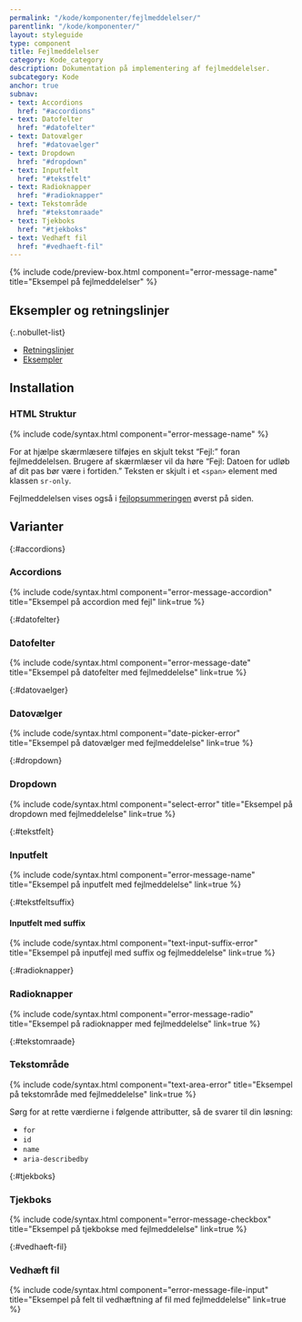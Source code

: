 ```yaml
---
permalink: "/kode/komponenter/fejlmeddelelser/"
parentlink: "/kode/komponenter/"
layout: styleguide
type: component
title: Fejlmeddelelser
category: Kode_category
description: Dokumentation på implementering af fejlmeddelelser.
subcategory: Kode
anchor: true
subnav:
- text: Accordions
  href: "#accordions"
- text: Datofelter
  href: "#datofelter"
- text: Datovælger
  href: "#datovaelger"
- text: Dropdown
  href: "#dropdown"
- text: Inputfelt
  href: "#tekstfelt"
- text: Radioknapper
  href: "#radioknapper"
- text: Tekstområde
  href: "#tekstomraade"
- text: Tjekboks
  href: "#tjekboks"
- text: Vedhæft fil
  href: "#vedhaeft-fil"
---
```


{% include code/preview-box.html component="error-message-name" title="Eksempel på fejlmeddelelser" %}

## Eksempler og retningslinjer

{:.nobullet-list}
- <a href="/komponenter/fejlmeddelelser/#retningslinjer">Retningslinjer</a>
- <a href="/komponenter/fejlmeddelelser/">Eksempler</a>

## Installation

### HTML Struktur

{% include code/syntax.html component="error-message-name" %}

For at hjælpe skærmlæsere tilføjes en skjult tekst “Fejl:” foran fejlmeddelelsen. Brugere af skærmlæser vil da høre “Fejl: Datoen for udløb af dit pas bør være i fortiden.”
Teksten er skjult i et `<span>` element med klassen `sr-only`.

Fejlmeddelelsen vises også i <a href="/kode/komponenter/fejlopsummering/">fejlopsummeringen</a> øverst på siden.

## Varianter

{:#accordions}
### Accordions

{% include code/syntax.html component="error-message-accordion" title="Eksempel på accordion med fejl" link=true %}
 
{:#datofelter}
### Datofelter

{% include code/syntax.html component="error-message-date" title="Eksempel på datofelter med fejlmeddelelse" link=true %}

{:#datovaelger}
### Datovælger

{% include code/syntax.html component="date-picker-error" title="Eksempel på datovælger med fejlmeddelelse" link=true %}

{:#dropdown}
### Dropdown

{% include code/syntax.html component="select-error" title="Eksempel på dropdown med fejlmeddelelse" link=true %}

{:#tekstfelt}
### Inputfelt

{% include code/syntax.html component="error-message-name" title="Eksempel på inputfelt med fejlmeddelelse" link=true %}

{:#tekstfeltsuffix}
#### Inputfelt med suffix

{% include code/syntax.html component="text-input-suffix-error" title="Eksempel på inputfejl med suffix og fejlmeddelelse" link=true %}

{:#radioknapper}
### Radioknapper

{% include code/syntax.html component="error-message-radio" title="Eksempel på radioknapper med fejlmeddelelse" link=true %}

{:#tekstomraade}
### Tekstområde

{% include code/syntax.html component="text-area-error" title="Eksempel på tekstområde med fejlmeddelelse" link=true %}

Sørg for at rette værdierne i følgende attributter, så de svarer til din løsning:

- `for`
- `id`
- `name`
- `aria-describedby`


{:#tjekboks}
### Tjekboks

{% include code/syntax.html component="error-message-checkbox" title="Eksempel på tjekbokse med fejlmeddelelse" link=true %}

{:#vedhaeft-fil}
### Vedhæft fil

{% include code/syntax.html component="error-message-file-input" title="Eksempel på felt til vedhæftning af fil med fejlmeddelelse" link=true %}
